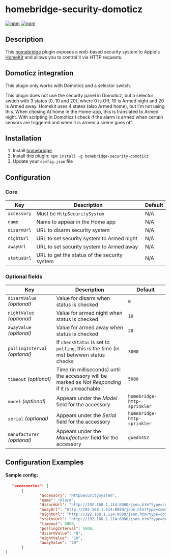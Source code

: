 # homebridge-security-domoticz

[![npm](https://img.shields.io/npm/v/homebridge-security-domoticz.svg)](https://www.npmjs.com/package/homebridge-security-domoticz) [![npm](https://img.shields.io/npm/dt/homebridge-security-domoticz.svg)](https://www.npmjs.com/package/homebridge-security-domoticz)

## Description

This [homebridge](https://github.com/nfarina/homebridge) plugin exposes a web-based security system to Apple's [HomeKit](http://www.apple.com/ios/home/) and allows you to control it via HTTP requests.

## Domoticz integration

This plugin only works with Domoticz and a selector switch.

This plugin does not use the security panel in Domoticz, but a selector swtich with 3 states (0, 10 and 20), where 0 is Off, 10 is Armed night and 20 is Armed away. Homekit uses 4 states (also Armed home), but I'm not using this. When chosing At home in the Home-app, this is translated to Armed night. With scripting in Domoticz I check if the alarm is armed when certain sensors are triggered and when it is armed a sirene goes off.

## Installation

1. Install [homebridge](https://github.com/nfarina/homebridge#installation-details)
2. Install this plugin: `npm install -g homebridge-security-domoticz`
3. Update your `config.json` file

## Configuration

### Core
| Key | Description | Default |
| --- | --- | --- |
| `accessory` | Must be `HttpSecuritySystem` | N/A |
| `name` | Name to appear in the Home app | N/A |
| `disarmUrl` | URL to disarm security system | N/A |
| `nightUrl` | URL to set security system to Armed night | N/A |
| `awayUrl` | URL to set security system to Armed away | N/A |
| `statusUrl` | URL to get the status of the security system | N/A |

### Optional fields
| Key | Description | Default |
| --- | --- | --- |
| `disarmValue` _(optional)_ | Value for disarm when status is checked | `0` |
| `nightValue` _(optional)_ | Value for armed night when status is checked | `10` |
| `awayValue` _(optional)_ | Value for armed away when status is checked | `20` |
| `pollingInterval` _(optional)_ | If `checkStatus` is set to `polling`, this is the time (in ms) betwwen status checks| `3000` |
| `timeout` _(optional)_ | Time (in milliseconds) until the accessory will be marked as _Not Responding_ if it is unreachable | `5000` |
| `model` _(optional)_ | Appears under the _Model_ field for the accessory | `homebridge-http-sprinkler` |
| `serial` _(optional)_ | Appears under the _Serial_ field for the accessory | `homebridge-http-sprinkler` |
| `manufacturer` _(optional)_ | Appears under the _Manufacturer_ field for the accessory | `goedh452` |

## Configuration Examples

#### Sample config:

 ```json
    "accessories": [
        {
                "accessory": "HttpSecuritySystem",
                "name": "Alarm",
                "disarmUrl": "http://192.168.1.114:8080/json.htm?type=command&param=switchlight&idx=1000&switchcmd=Set%20Level&level=0",
                "awayUrl": "http://192.168.1.114:8080/json.htm?type=command&param=switchlight&idx=1000&switchcmd=Set%20Level&level=20",
                "nightUrl": "http://192.168.1.114:8080/json.htm?type=command&param=switchlight&idx=1000&switchcmd=Set%20Level&level=10",
                "statusUrl": "http://192.168.1.114:8080/json.htm?type=devices&rid=1000",
                "timeout": 5000,
                "pollingInterval": 5000,
                "disarmValue": "0",
                "nightValue": "10",
                "awayValue": "20"
        }
]
```    
